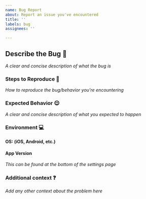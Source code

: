 ```yaml
---
name: Bug Report
about: Report an issue you've encountered
title: ''
labels: bug
assignees: ''

---
```


## Describe the Bug :bug:

_A clear and concise description of what the bug is_

### Steps to Reproduce :paw_prints:

_How to reproduce the bug/behavior you're encountering_

### Expected Behavior :relieved:

_A clear and concise description of what you expected to happen_

### Environment :computer:

#### OS: (iOS, Android, etc.)

#### App Version

_This can be found at the bottom of the settings page_

### Additional context :question:

_Add any other context about the problem here_
